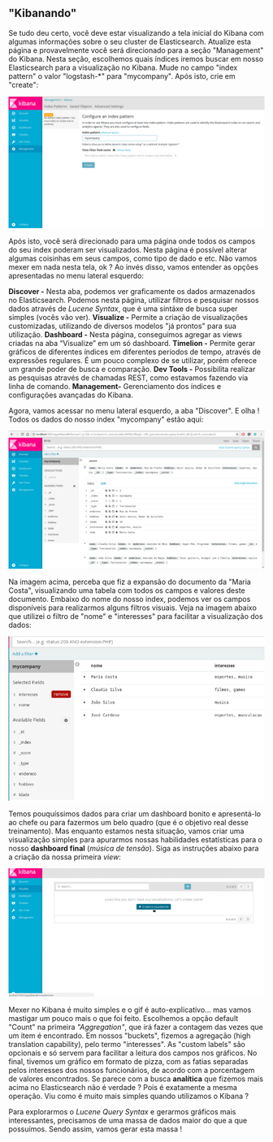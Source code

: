 ## "Kibanando"

Se tudo deu certo, você deve estar visualizando a tela inicial do Kibana com algumas informações sobre o seu cluster de Elasticsearch. Atualize esta página e provavelmente você será direcionado para a seção "Management" do Kibana. Nesta seção, escolhemos quais índices iremos buscar em nosso Elasticsearch para a visualização no Kibana. Mude no campo "index pattern" o valor "logstash-\*" para "mycompany". Após isto, crie em "create":

![](/images/kibana_first.png)

Após isto, você será direcionado para uma página onde todos os campos do seu index poderam ser visualizados. Nesta página é possível alterar algumas coisinhas em seus campos, como tipo de dado e etc. Não vamos mexer em nada nesta tela, ok ? Ao invés disso, vamos entender as opções apresentadas no menu lateral esquerdo:

__Discover -__  Nesta aba, podemos ver graficamente os dados armazenados no Elasticsearch. Podemos nesta página, utilizar filtros e pesquisar nossos dados através de _Lucene Syntax_, que é uma sintáxe de busca super simples (vocês vão ver).
__Visualize -__ Permite a criação de visualizações customizadas, utilizando de diversos modelos "já prontos" para sua utilização.
__Dashboard -__ Nesta página, conseguimos agregar as views criadas na aba “Visualize” em um só dashboard.
__Timelion -__ Permite gerar gráficos de diferentes índices em diferentes períodos de tempo, através de expressões regulares. É um pouco complexo de se utilizar, porém oferece um grande poder de busca e comparação.
__Dev Tools -__ Possibilita realizar as pesquisas através de chamadas REST, como estavamos fazendo via linha de comando.
__Management-__ Gerenciamento dos índices e configurações avançadas do Kibana.

Agora, vamos acessar no menu lateral esquerdo, a aba "Discover". E olha ! Todos os dados do nosso index "mycompany" estão aqui:

![](/images/kibana_second.png)

Na imagem acima, perceba que fiz a expansão do documento da "Maria Costa", visualizando uma tabela com todos os campos e valores deste documento. Embaixo do nome do nosso index, podemos ver os campos disponíveis para realizarmos alguns filtros visuais. Veja na imagem abaixo que utilizei o filtro de "nome" e "interesses" para facilitar a visualização dos dados:

![](/images/kibana_third.png)

Temos pouquíssimos dados para criar um dashboard bonito e apresentá-lo ao chefe ou para fazermos um belo quadro (que é o objetivo real desse treinamento). Mas enquanto estamos nesta situação, vamos criar uma visualização simples para apurarmos nossas habilidades estatísticas para o nosso __dashboard final__ (*música de tensão*). Siga as instruções abaixo para a criação da nossa primeira _view_:

![](/gifs/first_visualization.gif)

Mexer no Kibana é muito simples e o gif é auto-explicativo... mas vamos mastigar um pouco mais o que foi feito. Escolhemos a opção default "Count" na primeira _"Aggregation"_, que irá fazer a contagem das vezes que um item é encontrado. Em nossos "buckets", fizemos a agregação (high translation capability), pelo termo "interesses". As "custom labels" são opcionais e só servem para facilitar a leitura dos campos nos gráficos. No final, tivemos um gráfico em formato de pizza, com as fatias separadas pelos interesses dos nossos funcionários, de acordo com a porcentagem de valores encontrados. Se parece com a busca __analítica__ que fizemos mais acima no Elasticsearch não é verdade ? Pois é exatamente a mesma operação. Viu como é muito mais simples quando utilizamos o Kibana ?

Para explorarmos o _Lucene Query Syntax_ e gerarmos gráficos mais interessantes, precisamos de uma massa de dados maior do que a que possuímos. Sendo assim, vamos gerar esta massa !
